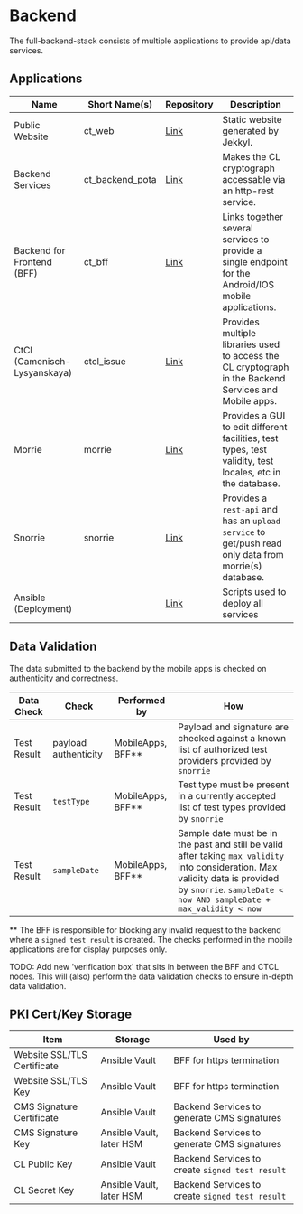 # Backend

The full-backend-stack consists of multiple applications to provide api/data services.

## Applications

Name                        | Short Name(s)   | Repository                                                                      | Description
----------------------------|-----------------|---------------------------------------------------------------------------------|--------------------------------
Public Website              | ct_web          | [Link](https://github.com/minvws/nl-covid19-coronatester-website-private)       | Static website generated by Jekkyl.
Backend Services            | ct_backend_pota | [Link](https://github.com/minvws/nl-covid19-coronatester-app-backend-private/)  | Makes the CL cryptograph accessable via an http-rest service.
Backend for Frontend (BFF)  | ct_bff          | [Link](https://github.com/minvws/nl-covid19-coronatester-app-bff-private)       | Links together several services to provide a single endpoint for the Android/IOS mobile applications.
CtCl (Camenisch-Lysyanskaya)| ctcl_issue      | [Link](https://github.com/minvws/nl-covid19-coronatester-ctcl-core-private)     | Provides multiple libraries used to access the CL cryptograph in the Backend Services and Mobile apps.
Morrie                      | morrie          | [Link](https://github.com/91divoc-ln/morrie/)                                   | Provides a GUI to edit different facilities, test types, test validity, test locales, etc in the database.
Snorrie                     | snorrie         | [Link](https://github.com/91divoc-ln/snorrie/)                                  | Provides a `rest-api` and has an `upload service` to get/push read only data from morrie(s) database.
Ansible (Deployment)        |                 | [Link](https://github.com/91divoc-ln/ansible/)                                  | Scripts used to deploy all services


## Data Validation
The data submitted to the backend by the mobile apps is checked on authenticity and correctness.

Data Check  | Check                 | Performed by        | How
------------|-----------------------|---------------------|----------------
Test Result | payload authenticity  | MobileApps, BFF**   | Payload and signature are checked against a known list of authorized test providers provided by `snorrie`
Test Result | `testType`            | MobileApps, BFF**   | Test type must be present in a currently accepted list of test types provided by `snorrie`
Test Result | `sampleDate`          | MobileApps, BFF**   | Sample date must be in the past and still be valid after taking `max_validity` into consideration. Max validity data is provided by `snorrie`. `sampleDate < now AND sampleDate + max_validity < now`

** The BFF is responsible for blocking any invalid request to the backend where a `signed test result` is created. The checks performed in the mobile applications are for display purposes only.

TODO: Add new 'verification box' that sits in between the BFF and CTCL nodes. This will (also) perform the data validation checks to ensure in-depth data validation.

## PKI Cert/Key Storage

Item                        | Storage                   | Used by
----------------------------|---------------------------|---------------
Website SSL/TLS Certificate | Ansible Vault             | BFF for https termination
Website SSL/TLS Key         | Ansible Vault             | BFF for https termination
CMS Signature Certificate   | Ansible Vault             | Backend Services to generate CMS signatures
CMS Signature Key           | Ansible Vault, later HSM  | Backend Services to generate CMS signatures
CL Public Key               | Ansible Vault             | Backend Services to create `signed test result`
CL Secret Key               | Ansible Vault, later HSM  | Backend Services to create `signed test result`

